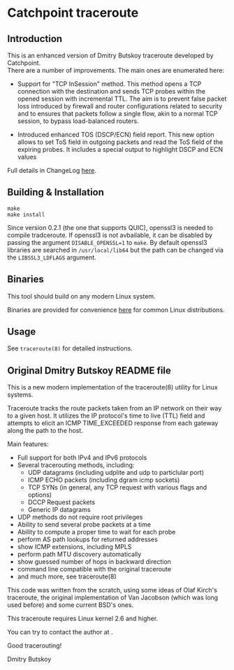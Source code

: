 # Catchpoint traceroute

## Introduction

This is an enhanced version of Dmitry Butskoy traceroute developed by Catchpoint.  
There are a number of improvements.  The main ones are enumerated here:
* Support for "TCP InSession" method. This method opens a TCP connection with
the destination and sends TCP probes within the opened session with incremental
TTL. The aim is to prevent false packet loss introduced by firewall and
router configurations related to security and to ensures that packets follow a
single flow, akin to a normal TCP session, to bypass load-balanced routers.
 - Introduced enhanced TOS (DSCP/ECN) field report. This new option allows to set 
ToS field in outgoing packets and read the ToS field of the expiring probes. It
includes a special output to highlight DSCP and ECN values
 
Full details in ChangeLog [here](https://github.com/catchpoint/Networking.traceroute/blob/develop/ChangeLog).

## Building & Installation
```
make 
make install
```

Since version 0.2.1 (the one that supports QUIC), openssl3 is needed to compile
tradceroute. If openssl3 is not avbailable, it can be disabled by passing the argument
`DISABLE_OPENSSL=1` to `make`. By default openssl3 libraries are searched in
`/usr/local/lib64` but the path can be changed via the `LIBSSL3_LDFLAGS` argument.

## Binaries

This tool should build on any modern Linux system.  

Binaries are provided for convenience [here](https://github.com/catchpoint/Networking.traceroute/tree/main/binaries) for common Linux distributions.

## Usage

See `traceroute(8)` for detailed instructions.

## Original Dmitry Butskoy README file

This is a new modern implementation of the traceroute(8)
utility for Linux systems.

Traceroute tracks the route packets taken from an IP network on their
way to a given host. It utilizes the IP protocol's time to live (TTL)
field and attempts to elicit an ICMP TIME_EXCEEDED response from each
gateway along the path to the host.

Main features:
- Full support for both IPv4 and IPv6 protocols
- Several tracerouting methods, including:
  * UDP datagrams (including udplite and udp to particlular port)
  * ICMP ECHO packets (including dgram icmp sockets)
  * TCP SYNs (in general, any TCP request with various flags and options)
  * DCCP Request packets
  * Generic IP datagrams
- UDP methods do not require root privileges
- Ability to send several probe packets at a time
- Ability to compute a proper time to wait for each probe
- perform AS path lookups for returned addresses
- show ICMP extensions, including MPLS
- perform path MTU discovery automatically
- show guessed number of hops in backward direction
- command line compatible with the original traceroute
- and much more, see traceroute(8)

This code was written from the scratch, using some ideas of
Olaf Kirch's traceroute, the original implementation of Van Jacobson
(which was long used before) and some current BSD's ones.

This traceroute requires Linux kernel 2.6 and higher.

You can try to contact the author at <Dmitry at Butskoy dot name> .


Good tracerouting!

Dmitry Butskoy

